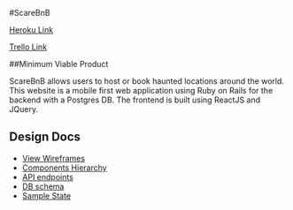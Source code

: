 #ScareBnB

[Heroku Link](https://scarebnb-aa.herokuapp.com/)

[Trello Link](https://trello.com/)

##Minimum Viable Product

ScareBnB allows users to host or book haunted locations around the world. This website is a mobile first web application using Ruby on Rails for the backend with a Postgres DB. The frontend is built using ReactJS and JQuery.


## Design Docs
* [View Wireframes](wireframes.md)
* [Components Hierarchy](components-hierarchy.md)
* [API endpoints](api-endpoints.md)
* [DB schema](db-schema.md)
* [Sample State](sample-state.md)

